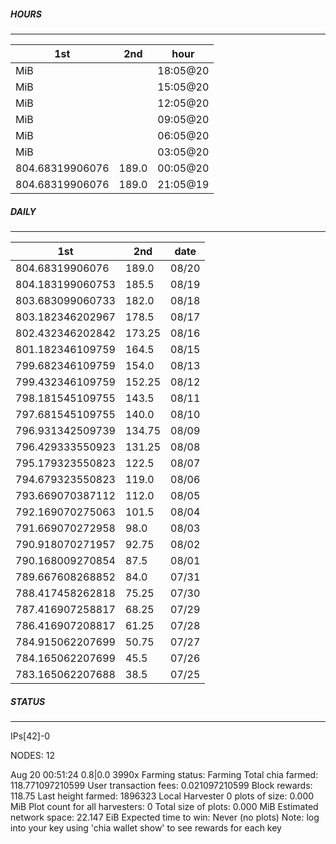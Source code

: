 ##### HOURS
-------

| 1st | 2nd | hour |
|---|----|-----|
|MiB |  | 18:05@20 |
|MiB |  | 15:05@20 |
|MiB |  | 12:05@20 |
|MiB |  | 09:05@20 |
|MiB |  | 06:05@20 |
|MiB |  | 03:05@20 |
|804.68319906076 | 189.0 | 00:05@20 |
|804.68319906076 | 189.0 | 21:05@19 |

##### DAILY
-------

| 1st | 2nd | date |
|---|----|-----|
|804.68319906076 | 189.0 | 08/20 |
|804.183199060753 | 185.5 | 08/19 |
|803.683099060733 | 182.0 | 08/18 |
|803.182346202967 | 178.5 | 08/17 |
|802.432346202842 | 173.25 | 08/16 |
|801.182346109759 | 164.5 | 08/15 |
|799.682346109759 | 154.0 | 08/13 |
|799.432346109759 | 152.25 | 08/12 |
|798.181545109755 | 143.5 | 08/11 |
|797.681545109755 | 140.0 | 08/10 |
|796.931342509739 | 134.75 | 08/09 |
|796.429333550923 | 131.25 | 08/08 |
|795.179323550823 | 122.5 | 08/07 |
|794.679323550823 | 119.0 | 08/06 |
|793.669070387112 | 112.0 | 08/05 |
|792.169070275063 | 101.5 | 08/04 |
|791.669070272958 | 98.0 | 08/03 |
|790.918070271957 | 92.75 | 08/02 |
|790.168009270854 | 87.5 | 08/01 |
|789.667608268852 | 84.0 | 07/31 |
|788.417458262818 | 75.25 | 07/30 |
|787.416907258817 | 68.25 | 07/29 |
|786.416907208817 | 61.25 | 07/28 |
|784.915062207699 | 50.75 | 07/27 |
|784.165062207699 | 45.5 | 07/26 |
|783.165062207688 | 38.5 | 07/25 |


##### STATUS
-------

IPs[42]-0

NODES: 12

Aug 20 00:51:24 0.8|0.0
3990x
Farming status: Farming
Total chia farmed: 118.771097210599
User transaction fees: 0.021097210599
Block rewards: 118.75
Last height farmed: 1896323
Local Harvester
   0 plots of size: 0.000 MiB
Plot count for all harvesters: 0
Total size of plots: 0.000 MiB
Estimated network space: 22.147 EiB
Expected time to win: Never (no plots)
Note: log into your key using 'chia wallet show' to see rewards for each key
